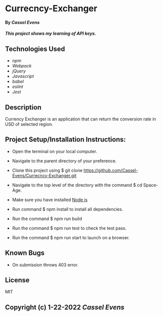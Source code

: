 # Currecncy-Exchanger

#### By _**Cassel Evens**_

#### _This project shows my learning of API keys._

## Technologies Used

* _npm_
* _Webpack_
* _jQuery_
* _Javascript_
* _babel_
* _eslint_
* _Jest_

## Description
Currency Exchanger is an application that can return the conversion rate in USD of selected region.

## Project Setup/Installation Instructions:

- Open the terminal on your local computer.

- Navigate to the parent directory of your preference.

- Clone this project using  $ git clone https://github.com/Cassel-Evens/Currecncy-Exchanger.git

- Navigate to the top level of the directory with the command  $ cd Space-Age.

- Make sure you have installed [Node js](https://nodejs.org/en/)

- Run command  $ npm install to install all dependencies.

- Run the command  $ npm run build

- Run the command  $ npm run test to check the test pass.

- Run the command  $ npm run start to launch on a browser.

## Known Bugs
* On submission throws 403 error.


## License
MIT


Copyright (c) 1-22-2022 _Cassel Evens_
----------------------------------------
